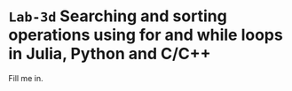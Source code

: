 # `Lab-3d` Searching and sorting operations using for and while loops in Julia, Python and C/C++
Fill me in.